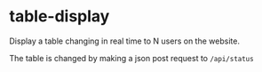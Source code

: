 # table-display

Display a table changing in real time to N users on the website.

The table is changed by making a json post request to `/api/status`
